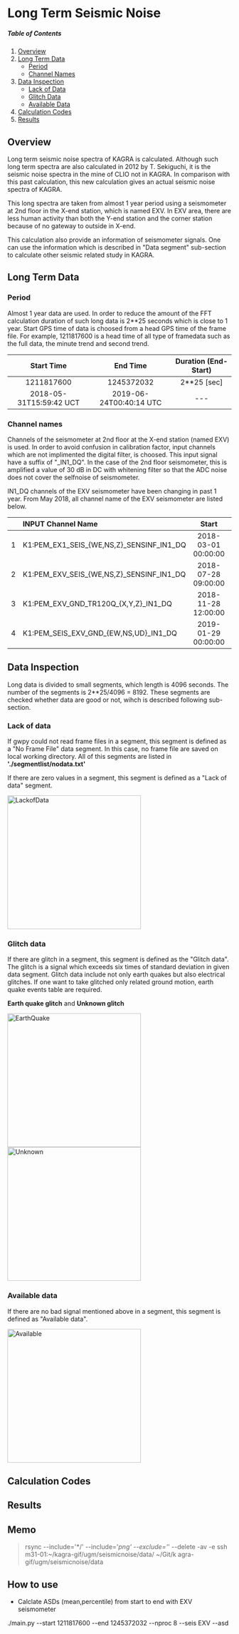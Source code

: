# Long Term Seismic Noise
##### Table of Contents  
1. [Overview](#overview)
2. [Long Term Data](#long-term-data)
	* [Period](#period)
	* [Channel Names](#channel-names)
3. [Data Inspection](#data-inspection)
	* [Lack of Data](#lack-of-data)
	* [Glitch Data](#glitch-data) 
	* [Available Data](#available-data)
4. [Calculation Codes](#calculation-codes)
5. [Results](#results)

## Overview
Long term seismic noise spectra of KAGRA is calculated. Although such long term spectra are also calculated in 2012 by T. Sekiguchi, it is the seismic noise spectra in the mine of CLIO not in KAGRA. In comparison with this past calculation, this new calculation gives an actual seismic noise spectra of KAGRA.

This long spectra are taken from almost 1 year period using a seismometer at 2nd floor in the X-end station, which is named EXV. In EXV area, there are less human activity than both the Y-end station and the corner station because of no gateway to outside in X-end.

This calculation also provide an information of seismometer signals. One can use the information which is described in "Data segment" sub-section to calculate other seismic related study in KAGRA.

## Long Term Data
### Period
Almost 1 year data are used. In order to reduce the amount of the FFT calculation duration of such long data is 2**25 seconds which is close to 1 year. Start GPS time of data is choosed from a head GPS time of the frame file. For example, 1211817600 is a head time of all type of framedata such as the full data, the minute trend and second trend.

| Start Time              | End Time                | Duration (End-Start)  |
|:-----------------------:|:-----------------------:|:---------------------:|
| 1211817600              | 1245372032              | 2**25 [sec]           |
| 2018-05-31T15:59:42 UCT | 2019-06-24T00:40:14 UTC |         ---           |


### Channel names
Channels of the seismometer at 2nd floor at the X-end station (named EXV) is used. In order to avoid confusion in calibration factor, input channels which are not implimented the digital filter, is choosed. This input signal have a suffix of "\_IN1\_DQ". In the case of the 2nd floor seismometer, this is amplified a value of 30 dB in DC with whitening filter so that the ADC noise does not cover the selfnoise of seismometer.

IN1\_DQ channels of the EXV seismometer have been changing in past 1 year. From May 2018, all channel name of the EXV seismometer are listed below.

|| INPUT Channel Name | Start | End |
|:-:|:-------------|:---------:| :------:| 
|1| K1:PEM\_EX1\_SEIS\_{WE,NS,Z}\_SENSINF\_IN1\_DQ | 2018-03-01 00:00:00 | 2018-07-28 08:00:00 | 
|2| K1:PEM\_EXV\_SEIS\_{WE,NS,Z}\_SENSINF\_IN1\_DQ | 2018-07-28 09:00:00 | 2018-11-29 11:00:00 | 
|3| K1:PEM\_EXV\_GND\_TR120Q\_{X,Y,Z}\_IN1\_DQ | 2018-11-28 12:00:00 | 2019-01-28 09:00:00 | 
|4| K1:PEM\_SEIS\_EXV\_GND\_{EW,NS,UD}\_IN1\_DQ | 2019-01-29 00:00:00 | --- | 

## Data Inspection
Long data is divided to small segments, which length is 4096 seconds. The number of the segments is 2**25/4096 = 8192. These segments are checked whether data are good or not, wihch is described following sub-section. 


### Lack of data
If gwpy could not read frame files in a segment, this segment is defined as a "No Frame File" data segment. In this case, no frame file are saved on local working directory. All of this segments are listed in **'./segmentlist/nodata.txt'**

If there are zero values in a segment, this segment is defined as a "Lack of data" segment. 

<img src="./result/1212477056_1212481152_TS.png" alt="LackofData" width=300/>


### Glitch data
If there are glitch in a segment, this segment is defined as the "Glitch data". The glitch is a signal which exceeds six times of standard deviation in given data segment. Glitch data include not only earth quakes but also electrical glitches. If one want to take glitched only related ground motion, earth quake events table are required.

**Earth quake glitch** and **Unknown glitch**

<img src="./result/1211973248_1211977344_TS.png" alt="EarthQuake" width=300/>
<img src="./result/1211874944_1211879040_TS.png" alt="Unknown" width=300/>

### Available data
If there are no bad signal mentioned above in a segment, this segment is defined as "Available data".

<img src="./result/1211858560_1211862656_TS.png" alt="Available" width=300/>


## Calculation Codes
## Results


## Memo 

> rsync --include='*/' --include='*png' --exclude='*' --delete -av -e ssh m31-01:~/kagra-gif/ugm/seismicnoise/data/ ~/Git/k
agra-gif/ugm/seismicnoise/data 


## How to use

 * Calclate ASDs (mean,percentile) from start to end with EXV seismometer 

./main.py --start 1211817600 --end 1245372032 --nproc 8 --seis EXV --asd



